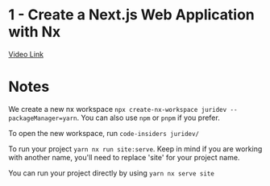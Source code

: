 # 1 - Create a Next.js Web Application with Nx

[Video Link]()

# Notes

<TimeStamp start="0:05" end="0:10">

We create a new nx workspace `npx create-nx-workspace juridev --packageManager=yarn`. You can also use `npm` or `pnpm` if you prefer.

</TimeStamp>

<TimeStamp start="1:52" end="1:58">

To open the new workspace, run `code-insiders juridev/`

</TimeStamp>

<TimeStamp start="3:45" end="3:55">

To run your project `yarn nx run site:serve`. Keep in mind if you are working with another name, you'll need to replace 'site' for your project name. 

</TimeStamp>

<TimeStamp start="4:20" end="1:07">

You can run your project directly by using `yarn nx serve site` 

</TimeStamp>

